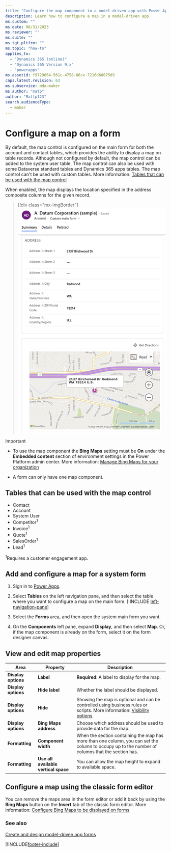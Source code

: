 ```yaml
---
title: "Configure the map component in a model-driven app with Power Apps | MicrosoftDocs"
description: Learn how to configure a map in a model-driven app
ms.custom: ""
ms.date: 08/31/2023
ms.reviewer: ""
ms.suite: ""
ms.tgt_pltfrm: ""
ms.topic: "how-to"
applies_to: 
  - "Dynamics 365 (online)"
  - "Dynamics 365 Version 9.x"
  - "powerapps"
ms.assetid: f9729664-561c-4758-86ce-7216d68075d9
caps.latest.revision: 63
ms.subservice: mda-maker
ms.author: "matp"
author: "Mattp123"
search.audienceType: 
  - maker
---
```

# Configure a map on a form

By default, the map control is configured on the main form for both the account and contact tables, which provides the ability to display a map on table records. Although not configured by default, the map control can be added to the system user table. The map control can also be used with some Dataverse standard tables and Dynamics 365 apps tables. The map control can't be used with custom tables. More information: [Tables that can be used with the map control](#tables-that-can-be-used-with-the-map-control)

When enabled, the map displays the location specified in the address composite columns for the given record.

> [!div class="mx-imgBorder"]
> ![Bing map control in an app.](media/bing-map-example.png "Bing map control in an app")

> [!IMPORTANT]
> - To use the map component the **Bing Maps** setting must be **On** under the **Embedded content** section of environment settings in the Power Platform admin center. More information: [Manage Bing Maps for your organization](/power-platform/admin/manage-bing-maps-organization)
>
> - A form can only have one map component.

## Tables that can be used with the map control

- Contact
- Account
- System User
- Competitor<sup>1</sup>
- Invoice<sup>1</sup>
- Quote<sup>1</sup>
- SalesOrder<sup>1</sup>
- Lead<sup>1</sup>

<sup>1</sup>Requires a customer engagement app.

## Add and configure a map for a system form

1. Sign in to [Power Apps](https://make.powerapps.com/?utm_source=padocs&utm_medium=linkinadoc&utm_campaign=referralsfromdoc).

1. Select **Tables** on the left navigation pane, and then select the table where you want to configure a map on the main form. [!INCLUDE [left-navigation-pane](../../includes/left-navigation-pane.md)]

1. Select the **Forms** area, and then open the system main form you want.

1. On the **Components** left pane, expand **Display**, and then select **Map**. Or, if the map component is already on the form, select it on the form designer canvas.

## View and edit map properties

|      Area       |                        Property                         |                                                                                                  Description                                                                                                   |
|----------------|---------------------------------------------------------|----------------------------------------------------------------------------------------------------------------------------------------------------------------------------------------------------------------|
|  **Display options**   |                        **Label**                        |                                                                              **Required**: A label to display for the map.         |
|  **Display options**    |              **Hide label**              |                                                                                     Whether the label should be displayed.                                                                                     |
| **Display options**     |     **Hide**                  | Showing the map is optional and can be controlled using business rules or scripts. More information: [Visibility options](visibility-options-legacy.md) |
|  **Display options**    | **Bing Maps address** |  Choose which address should be used to provide data for the map.             |
| **Formatting** |  **Component width**  |    When the section containing the map has more than one column, you can set the column to occupy up to the number of columns that the section has.                              |
| **Formatting**     |     **Use all available vertical space**    | You can allow the map height to expand to available space.                 |

## Configure a map using the classic form editor

You can remove the maps area in the form editor or add it back by using the **Bing Maps** button on the **Insert** tab of the classic form editor. More information: [Configure Bing Maps to be displayed on forms](/dynamics365/customerengagement/on-premises/customize/configure-bing-maps-legacy)

### See also

[Create and design model-driven app forms](create-design-forms.md) 

[!INCLUDE[footer-include](../../includes/footer-banner.md)]
